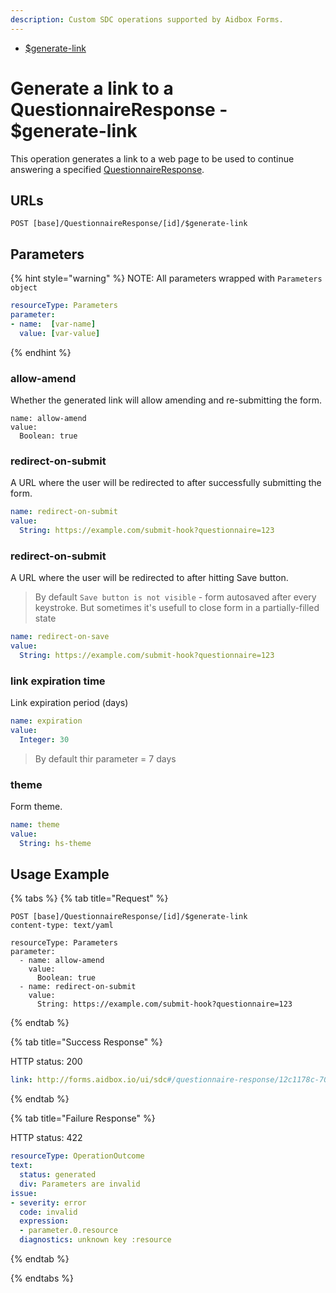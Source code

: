 ```yaml
---
description: Custom SDC operations supported by Aidbox Forms.
---
```


* [$generate-link](aidbox-sdc-api.md#generate-a-link-to-a-questionnaireresponse-usdgenerate-link)

# Generate a link to a QuestionnaireResponse - $generate-link

This operation generates a link to a web page to be used to continue answering a specified [QuestionnaireResponse](https://hl7.org/fhir/R4/questionnaireresponse.html).

## URLs

```
POST [base]/QuestionnaireResponse/[id]/$generate-link
```

## Parameters

{% hint style="warning" %}
NOTE:  All parameters wrapped with  `Parameters object`

```yaml
resourceType: Parameters
parameter:
- name:  [var-name]
  value: [var-value]
```
{% endhint %}


### allow-amend

Whether the generated link will allow amending and re-submitting the form.

```
name: allow-amend
value:
  Boolean: true
```

### redirect-on-submit

A URL where the user will be redirected to after successfully submitting the form.

```yaml
name: redirect-on-submit
value:
  String: https://example.com/submit-hook?questionnaire=123
```

### redirect-on-submit

A URL where the user will be redirected to after hitting Save button.

> By default `Save button is not visible` - form autosaved after every keystroke. But sometimes it's usefull to close form in a partially-filled state

```yaml
name: redirect-on-save
value:
  String: https://example.com/submit-hook?questionnaire=123
```

### link expiration time

Link expiration period (days)


```yaml
name: expiration
value:
  Integer: 30
```

> By default thir parameter = 7 days


### theme

Form theme.

```yaml
name: theme
value:
  String: hs-theme
```

## Usage Example

{% tabs %}
{% tab title="Request" %}
```http
POST [base]/QuestionnaireResponse/[id]/$generate-link
content-type: text/yaml

resourceType: Parameters
parameter:
  - name: allow-amend
    value:
      Boolean: true
  - name: redirect-on-submit
    value:
      String: https://example.com/submit-hook?questionnaire=123
```
{% endtab %}

{% tab title="Success Response" %}

HTTP status: 200

```yaml
link: http://forms.aidbox.io/ui/sdc#/questionnaire-response/12c1178c-70a9-4e02-a53d-65b13373926e?token=eyJhbGciOiJIUzI
```
{% endtab %}

{% tab title="Failure Response" %}

HTTP status: 422

```yaml
resourceType: OperationOutcome
text:
  status: generated
  div: Parameters are invalid
issue:
- severity: error
  code: invalid
  expression:
  - parameter.0.resource
  diagnostics: unknown key :resource

```
{% endtab %}

{% endtabs %}

